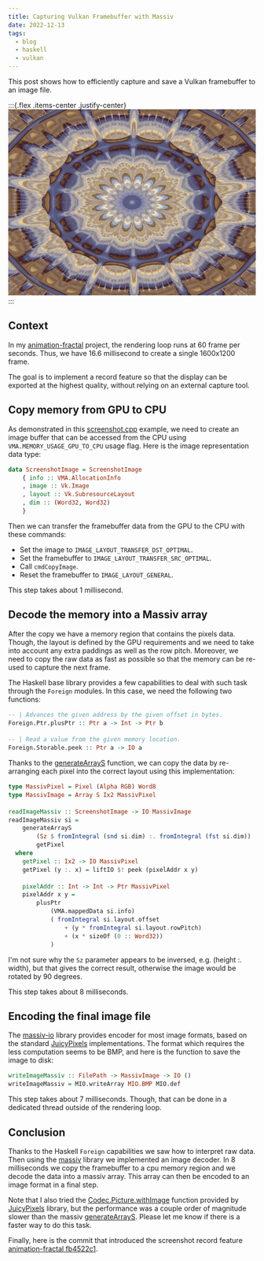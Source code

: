 ```yaml
---
title: Capturing Vulkan Framebuffer with Massiv
date: 2022-12-13
tags:
  - blog
  - haskell
  - vulkan
---
```


This post shows how to efficiently capture and save a Vulkan framebuffer to an image file.


:::{.flex .items-center .justify-center}
![af-screenshot-demo](../static/af-screenshot-demo.jpg)
:::

## Context

In my [animation-fractal][af] project, the rendering loop runs at 60 frame per seconds.
Thus, we have 16.6 millisecond to create a single 1600x1200 frame.

The goal is to implement a record feature so that the display can be exported
at the highest quality, without relying on an external capture tool.


## Copy memory from GPU to CPU

As demonstrated in this [screenshot.cpp][screenshot.cpp] example, we need to create
an image buffer that can be accessed from the CPU using `VMA.MEMORY_USAGE_GPU_TO_CPU` usage flag.
Here is the image representation data type:

```haskell
data ScreenshotImage = ScreenshotImage
    { info :: VMA.AllocationInfo
    , image :: Vk.Image
    , layout :: Vk.SubresourceLayout
    , dim :: (Word32, Word32)
    }
```

Then we can transfer the framebuffer data from the GPU to the CPU with these commands:

- Set the image to `IMAGE_LAYOUT_TRANSFER_DST_OPTIMAL`.
- Set the framebuffer to `IMAGE_LAYOUT_TRANSFER_SRC_OPTIMAL`.
- Call `cmdCopyImage`.
- Reset the framebuffer to `IMAGE_LAYOUT_GENERAL`.

This step takes about 1 millisecond.

[screenshot.cpp]: https://github.com/SaschaWillems/Vulkan/blob/ed406e61a69a9fb5616e087c99291eb27ba2b9a9/examples/screenshot/screenshot.cpp#L239


## Decode the memory into a Massiv array

After the copy we have a memory region that contains the pixels data.
Though, the layout is defined by the GPU requirements and we need to take into account
any extra paddings as well as the row pitch.
Moreover, we need to copy the raw data as fast as possible so that the memory can be re-used to
capture the next frame.

The Haskell base library provides a few capabilities to deal with such task through the
`Foreign` modules. In this case, we need the following two functions:

```haskell
-- | Advances the given address by the given offset in bytes.
Foreign.Ptr.plusPtr :: Ptr a -> Int -> Ptr b

-- | Read a value from the given memory location.
Foreign.Storable.peek :: Ptr a -> IO a
```

Thanks to the [generateArrayS][generateArrayS] function, we can copy the data by
re-arranging each pixel into the correct layout using this implementation:

```haskell
type MassivPixel = Pixel (Alpha RGB) Word8
type MassivImage = Array S Ix2 MassivPixel

readImageMassiv :: ScreenshotImage -> IO MassivImage
readImageMassiv si =
    generateArrayS
        (Sz $ fromIntegral (snd si.dim) :. fromIntegral (fst si.dim))
        getPixel
  where
    getPixel :: Ix2 -> IO MassivPixel
    getPixel (y :. x) = liftIO $! peek (pixelAddr x y)

    pixelAddr :: Int -> Int -> Ptr MassivPixel
    pixelAddr x y =
        plusPtr
            (VMA.mappedData si.info)
            ( fromIntegral si.layout.offset
                + (y * fromIntegral si.layout.rowPitch)
                + (x * sizeOf (0 :: Word32))
            )
```

I'm not sure why the `Sz` parameter appears to be inversed, e.g. (height :. width),
but that gives the correct result, otherwise the image would be rotated by 90 degrees.

This step takes about 8 milliseconds.


## Encoding the final image file

The [massiv-io][massiv-io] library provides encoder for most image formats, based on the
standard [JuicyPixels][JuicyPixels] implementations.
The format which requires the less computation seems to be BMP, and here is the function to
save the image to disk:

```haskell
writeImageMassiv :: FilePath -> MassivImage -> IO ()
writeImageMassiv = MIO.writeArray MIO.BMP MIO.def
```

This step takes about 7 milliseconds. Though, that can be done in a dedicated thread outside of the rendering loop.


## Conclusion

Thanks to the Haskell `Foreign` capabilities we saw how to interpret raw data.
Then using the [massiv][massiv] library we implemented an image decoder.
In 8 milliseconds we copy the framebuffer to a cpu memory region and we decode the data into a massiv array.
This array can then be encoded to an image format in a final step.

Note that I also tried the [Codec.Picture.withImage][withImage] function provided by [JuicyPixels][JuicyPixels]
library, but the performance was a couple order of magnitude slower than the massiv [generateArrayS][generateArrayS].
Please let me know if there is a faster way to do this task.

Finally, here is the commit that introduced the screenshot record feature
  [animation-fractal fb4522c1][fb4522c1].


[af]: https://gitlab.com/TristanCacqueray/animation-fractal
[massiv]: https://hackage.haskell.org/package/massiv-1.0.2.0/docs/Data-Massiv-Array.html
[massiv-io]: https://hackage.haskell.org/package/massiv-io-1.0.0.1/docs/Data-Massiv-Array-IO.html
[JuicyPixels]: https://hackage.haskell.org/package/JuicyPixels
[generateArrayS]: https://hackage.haskell.org/package/massiv-1.0.2.0/docs/Data-Massiv-Array-Mutable.html#v:generateArrayS
[withImage]: https://hackage.haskell.org/package/JuicyPixels-3.3.8/docs/Codec-Picture.html#v:withImage
[fb4522c1]: https://gitlab.com/TristanCacqueray/animation-fractal/-/commit/fb4522c124e97722b93ea90e010dc65fa2701097
